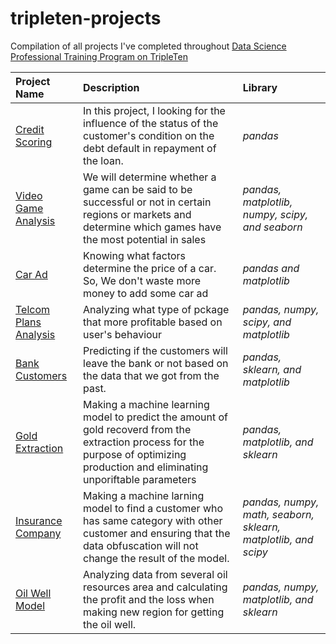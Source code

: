 # tripleten-projects
Compilation of all projects I've completed throughout [Data Science Professional Training Program on TripleTen](https://tripleten.com/id-idn/) 

| Project Name              | Description                 | Library                      |
| :-------------------- | :--------------------- |:---------------------------|
| [Credit Scoring](https://github.com/bagus149/yandex-practicum-projects/tree/main/credit_score)     |In this project, I looking for the influence of the status of the customer's condition on the debt default in repayment of the loan.     | _pandas_ |
| [Video Game Analysis](https://github.com/bagus149/yandex-practicum-projects/tree/main/game_analysis) | We will determine whether a game can be said to be successful or not in certain regions or markets and determine which games have the most potential in sales | _pandas, matplotlib, numpy, scipy, and seaborn_  |
| [Car Ad](https://github.com/bagus149/yandex-practicum-projects/tree/main/moved_vehicle) | Knowing what factors determine the price of a car. So, We don't waste more money to add some car ad | _pandas and matplotlib_ |
| [Telcom Plans Analysis](https://github.com/bagus149/yandex-practicum-projects/tree/main/prepaid_package) | Analyzing what type of pckage that more profitable based on user's behaviour | _pandas, numpy, scipy, and matplotlib_ |
| [Bank Customers](https://github.com/bagus149/tripleten-projects/tree/main/customers_behavior) | Predicting if the customers will leave the bank or not based on the data that we got from the past. | _pandas, sklearn, and matplotlib_ |
| [Gold Extraction](https://github.com/bagus149/tripleten-projects/tree/main/gold_extraction) | Making a machine learning model to predict the amount of gold recoverd from the extraction process for the purpose of optimizing production and eliminating unporiftable parameters  | _pandas, matplotlib, and sklearn_ |
| [Insurance Company](https://github.com/bagus149/tripleten-projects/tree/main/insurance_%20company) | Making a machine larning model to find a customer who has same category with other customer and ensuring that the data obfuscation will not change the result of the model. | _pandas, numpy, math, seaborn, sklearn, matplotlib, and scipy_ |
| [Oil Well Model](https://github.com/bagus149/tripleten-projects/tree/main/oily_project) | Analyzing data from several oil resources area and calculating the profit and the loss when making new region for getting the oil well. | _pandas, numpy, matplotlib, and sklearn_ |
